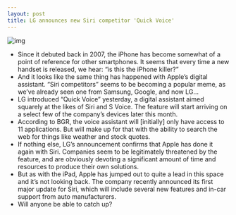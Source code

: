 ```yaml
---
layout: post
title: LG announces new Siri competitor 'Quick Voice'
---
```

![img](http://media.idownloadblog.com/wp-content/uploads/2012/06/lg-quick-voice.jpeg)
* Since it debuted back in 2007, the iPhone has become somewhat of a point of reference for other smartphones. It seems that every time a new handset is released, we hear: “is this the iPhone killer?”
* And it looks like the same thing has happened with Apple’s digital assistant. “Siri competitors” seems to be becoming a popular meme, as we’ve already seen one from Samsung, Google, and now LG…
* LG introduced “Quick Voice” yesterday, a digital assistant aimed squarely at the likes of Siri and S Voice. The feature will start arriving on a select few of the company’s devices later this month.
* According to BGR, the voice assistant will [initially] only have access to 11 applications. But will make up for that with the ability to search the web for things like weather and stock quotes.
* If nothing else, LG’s announcement confirms that Apple has done it again with Siri. Companies seem to be legitimately threatened by the feature, and are obviously devoting a significant amount of time and resources to produce their own solutions.
* But as with the iPad, Apple has jumped out to quite a lead in this space and it’s not looking back. The company recently announced its first major update for Siri, which will include several new features and in-car support from auto manufacturers.
* Will anyone be able to catch up?

